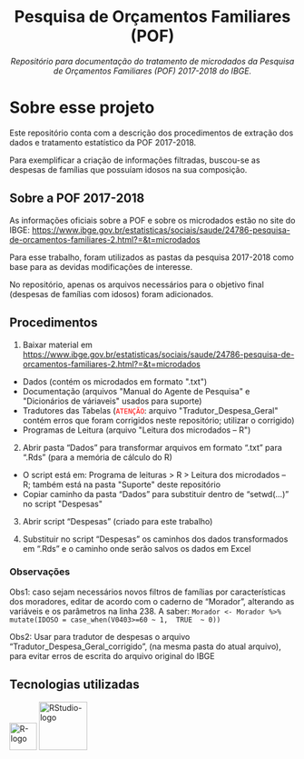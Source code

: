 <h1 align="center">Pesquisa de Orçamentos Familiares (POF)</h1>
<p align="center"><i>Repositório para documentação do tratamento de microdados da Pesquisa de Orçamentos Familiares (POF) 2017-2018 do IBGE.</i></p>

# Sobre esse projeto
Este repositório conta com a descrição dos procedimentos de extração dos dados e tratamento estatístico da POF 2017-2018.

Para exemplificar a criação de informações filtradas, buscou-se as despesas de famílias que possuíam idosos na sua composição.

## Sobre a POF 2017-2018
As informações oficiais sobre a POF e sobre os microdados estão no site do IBGE: https://www.ibge.gov.br/estatisticas/sociais/saude/24786-pesquisa-de-orcamentos-familiares-2.html?=&t=microdados

Para esse trabalho, foram utilizados as pastas da pesquisa 2017-2018 como base para as devidas modificações de interesse.

No repositório, apenas os arquivos necessários para o objetivo final (despesas de famílias com idosos) foram adicionados.

## Procedimentos
1. Baixar material em https://www.ibge.gov.br/estatisticas/sociais/saude/24786-pesquisa-de-orcamentos-familiares-2.html?=&t=microdados
-	Dados (contém os microdados em formato ".txt")
-	Documentação (arquivos "Manual do Agente de Pesquisa" e "Dicionários de váriaveis" usados para suporte)
-	Tradutores das Tabelas (<code style="color : red">ATENÇÃO</code>: arquivo "Tradutor_Despesa_Geral" contém erros que foram corrigidos neste repositório; utilizar o corrigido)
-	Programas de Leitura (arquivo "Leitura dos microdados – R")
  
2. Abrir pasta “Dados” para transformar arquivos em formato “.txt” para “.Rds” (para a memória de cálculo do R) 
-	O script está em: Programa de leituras > R > Leitura dos microdados – R; também está na pasta "Suporte" deste repositório
-	Copiar caminho da pasta “Dados” para substituir dentro de “setwd(...)” no script "Despesas"

3. Abrir script “Despesas” (criado para este trabalho)

4. Substituir no script “Despesas” os caminhos dos dados transformados em “.Rds” e o caminho onde serão salvos os dados em Excel

### Observações
Obs1: caso sejam necessários novos filtros de famílias por características dos moradores, editar de acordo com o caderno de “Morador”, alterando as variáveis e os parâmetros na linha 238. A saber:
`Morador <- Morador %>% mutate(IDOSO = case_when(V0403>=60 ~ 1,  TRUE  ~ 0))`

Obs2: Usar para tradutor de despesas o arquivo “Tradutor_Despesa_Geral_corrigido”, (na mesma pasta do atual arquivo), para evitar erros de escrita do arquivo original do IBGE

## Tecnologias utilizadas
<p display="inline-block">
  <img width="48" src="https://www.r-project.org/logo/Rlogo.png" alt="R-logo"/>
  <img width="85" src="https://www.rstudio.com/wp-content/uploads/2018/10/RStudio-Logo-Flat.png" alt="RStudio-logo"/>
</p>
